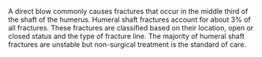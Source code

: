 A direct blow commonly causes fractures that occur in the middle third of the shaft of the humerus. Humeral shaft fractures account for about 3% of all fractures. These fractures are classified based on their location, open or closed status and the type of fracture line. The majority of humeral shaft fractures are unstable but non-surgical treatment is the standard of care.